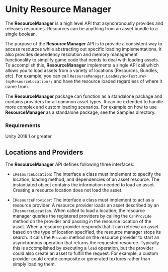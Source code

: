 # Unity Resource Manager

The __ResourceManager__ is a high level API that asynchronously provides and releases resources. Resources can be anything from an asset bundle to a single boolean.

The purpose of the __ResourceManager__ API is to provide a consistent way to access resources while abstracting out specific loading implementations.  It also provides dependency resolution and memory management functionality to simplify game code that needs to deal with loading assets.  To accomplish this, __ResourceManager__ implements a single API call which allows you to load assets from a variety of locations (Resources, Bundles, etc). For example, you can call `ResourceManager.LoadAsync<Texture>(myResourceLocation);` and have the resource loaded regardless of where it came from.

The __ResourceManager__ package can function as a standalone package and contains providers for all common asset types.  It can be extended to handle more complex and custom loading scenarios.  For example on how to use __ResourceManager__ as a standalone package, see the Samples directory.

### Requirements

Unity 2018.1 or greater

## Locations and Providers

The __ResourceManager__ API defines following three interfaces:

* `IResourceLocation`: The interface a class must implement to specify the location, loading method, and dependencies of an asset resource. The instantiated object contains the information needed to load an asset. Creating a resource location does not load the asset.

* `IResourceProvider`: The interface a class must implement to act as a resource provider. A resource provider loads an asset described by an `IResourceLocation`. When called to load a location, the resource manager queries the registered providers by calling the `CanProvide` method on the provider and passing in the resource location of the asset. When a resource provider responds that it can retrieve an asset based on the type of location specified, the resource manager stops its search. It calls the `Provide` method on the resource provider to start an asynchronous operation that returns the requested resource. Typically this is accomplished by executing a `load` operation, but the provider could also create an asset to fulfill the request. For example, a custom provider could create composite or generated textures rather than simply loading them.